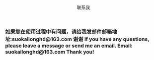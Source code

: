<header>
 联系我
</header>
<h3>
 如果您在使用过程中有问题，请给我发邮件邮箱地址:suokailonghd@163.com
谢谢
If you have any questions, please leave a message or send me an email.
Email: suokailonghd@163.com
Thank you!
</h3>

 
 
 
